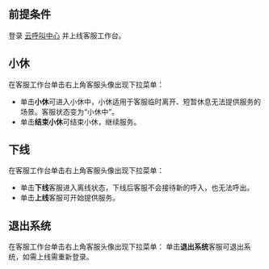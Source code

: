 ## 前提条件
登录 [云呼叫中心](https://tccc.qcloud.com/login) 并上线客服工作台。
## 小休
在客服工作台单击右上角客服头像出现下拉菜单：
- 单击**小休**可进入小休中，小休适用于客服临时离开、短暂休息无法提供服务的场景。客服状态变为“小休中”。
- 单击**结束小休**可结束小休，继续服务。

## 下线
在客服工作台单击右上角客服头像出现下拉菜单：
- 单击**下线**客服进入离线状态，下线后客服不会接待新的呼入，也无法呼出。
- 单击**上线**客服可开始提供服务。

## 退出系统
在客服工作台单击右上角客服头像出现下拉菜单：
单击**退出系统**客服可退出系统，如需上线需重新登录。
